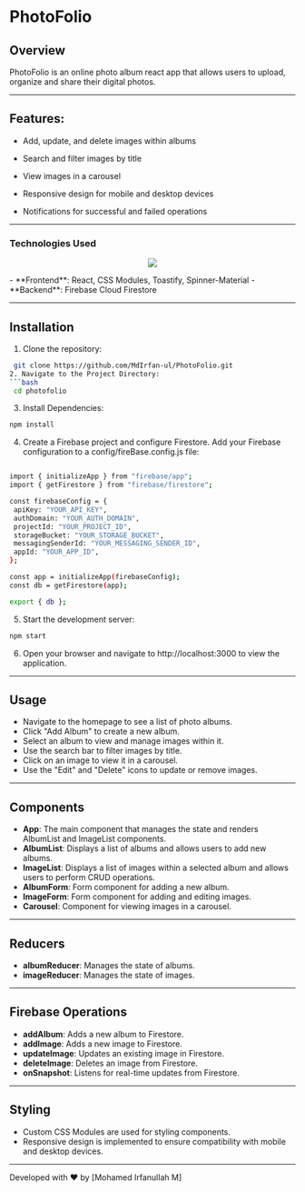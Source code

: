 # PhotoFolio

## Overview
PhotoFolio is an online photo album react app that allows users to upload, organize and share their digital photos.
___

## Features:

- Add, update, and delete images within albums

- Search and filter images by title

- View images in a carousel

- Responsive design for mobile and desktop devices

- Notifications for successful and failed operations

___

### Technologies Used

<p align="center">
  <a href="https://skillicons.dev">
    <img src="https://skillicons.dev/icons?i=git,html,css,js,react,firebase" />
  </a>
</p>
- **Frontend**: React, CSS Modules, Toastify, Spinner-Material
- **Backend**: Firebase Cloud Firestore

___

## Installation

1. Clone the repository:

  ```bash
   git clone https://github.com/MdIrfan-ul/PhotoFolio.git
2. Navigate to the Project Directory:
```bash
   cd photofolio
   ```
3. Install Dependencies:
```bash
npm install
```
4. Create a Firebase project and configure Firestore. Add your Firebase configuration to a config/fireBase.config.js file:

 ```bash

import { initializeApp } from "firebase/app";
import { getFirestore } from "firebase/firestore";

const firebaseConfig = {
  apiKey: "YOUR_API_KEY",
  authDomain: "YOUR_AUTH_DOMAIN",
  projectId: "YOUR_PROJECT_ID",
  storageBucket: "YOUR_STORAGE_BUCKET",
  messagingSenderId: "YOUR_MESSAGING_SENDER_ID",
  appId: "YOUR_APP_ID",
};

const app = initializeApp(firebaseConfig);
const db = getFirestore(app);

export { db };
```  


5. Start the development server:

```bash
npm start
```
6. Open your browser and navigate to http://localhost:3000 to view the application.

___

## Usage

- Navigate to the homepage to see a list of photo albums.
- Click "Add Album" to create a new album.
- Select an album to view and manage images within it.
- Use the search bar to filter images by title.
- Click on an image to view it in a carousel.
- Use the "Edit" and "Delete" icons to update or remove images.

___

## Components

- **App**: The main component that manages the state and renders AlbumList and ImageList components.
- **AlbumList**: Displays a list of albums and allows users to add new albums.
- **ImageList**: Displays a list of images within a selected album and allows users to perform CRUD operations.
- **AlbumForm**: Form component for adding a new album.
- **ImageForm**: Form component for adding and editing images.
- **Carousel**: Component for viewing images in a carousel.

___

## Reducers

- **albumReducer**: Manages the state of albums.
- **imageReducer**: Manages the state of images.

___

## Firebase Operations

- **addAlbum**: Adds a new album to Firestore.
- **addImage**: Adds a new image to Firestore.
- **updateImage**: Updates an existing image in Firestore.
- **deleteImage**: Deletes an image from Firestore.
- **onSnapshot**: Listens for real-time updates from Firestore.
___
## Styling
- Custom CSS Modules are used for styling components.
- Responsive design is implemented to ensure compatibility with mobile and desktop devices.
___

Developed with ❤️ by [Mohamed Irfanullah M]